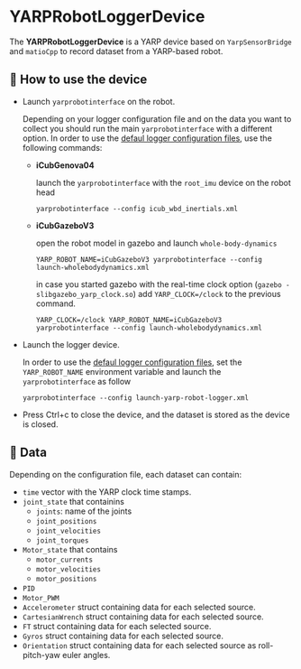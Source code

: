 # YARPRobotLoggerDevice

The **YARPRobotLoggerDevice** is a YARP device based on `YarpSensorBridge` and `matioCpp` to record dataset from a YARP-based robot.



## :running: How to use the device

- Launch `yarprobotinterface` on the robot.
  
  Depending on your logger configuration file and on the data you want to collect you should run the main `yarprobotinterface` with a different option. In order to use the [defaul logger configuration files](./app/robots), use the following commands:
  - **iCubGenova04**
    
    launch the `yarprobotinterface` with the `root_imu` device on the robot head
    ```
    yarprobotinterface --config icub_wbd_inertials.xml
    ```
  - **iCubGazeboV3**
    
    open the robot model in gazebo and launch `whole-body-dynamics`
    ```
    YARP_ROBOT_NAME=iCubGazeboV3 yarprobotinterface --config launch-wholebodydynamics.xml
    ```
    in case you started gazebo with the real-time clock option (`gazebo -slibgazebo_yarp_clock.so`) add `YARP_CLOCK=/clock` to the previous command.
    ```
    YARP_CLOCK=/clock YARP_ROBOT_NAME=iCubGazeboV3 yarprobotinterface --config launch-wholebodydynamics.xml
    ```

- Launch the logger device.
  
  In order to use the [defaul logger configuration files](./app/robots), set the `YARP_ROBOT_NAME` environment variable and launch the `yarprobotinterface` as follow
  ```
  yarprobotinterface --config launch-yarp-robot-logger.xml
  ```

- Press Ctrl+c to close the device, and the dataset is stored as the device is closed.

## 💾 Data

 Depending on the configuration file, each dataset can contain:
 - `time` vector with the YARP clock time stamps.
 - `joint_state` that containins
   - `joints`: name of the joints
   - `joint_positions`
   - `joint_velocities`
   - `joint_torques`
- `Motor_state` that contains
  - `motor_currents`
  - `motor_velocities`
  - `motor_positions`
- `PID`
- `Motor_PWM`
- `Accelerometer` struct containing data for each selected source.
- `CartesianWrench` struct containing data for each selected source.
- `FT` struct containing data for each selected source.
- `Gyros` struct containing data for each selected source.
- `Orientation` struct containing data for each selected source as roll-pitch-yaw euler angles.

